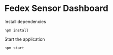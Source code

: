 # Fedex Sensor Dashboard

Install dependencies

``` npm install ```

Start the application

``` npm start ```